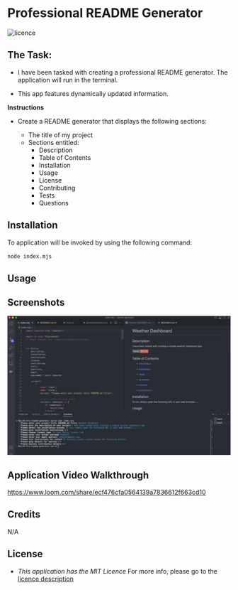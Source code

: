 # Professional README Generator

![licence](https://img.shields.io/badge/licence-MIT-yellow.svg)

## The Task:

* I have been tasked with creating a professional README generator. The application will run in the terminal.

* This app features dynamically updated information.

**Instructions**

* Create a README generator that displays the following sections:

    * The title of my project 
    * Sections entitled:
      * Description 
      * Table of Contents 
      * Installation 
      * Usage 
      * License 
      * Contributing 
      * Tests 
      * Questions

## Installation

To application will be invoked by using the following command:

```bash
node index.mjs
```

## Usage


## Screenshots

![Alt text](assets/images/SCR-20230219-uqb.png)

## Application Video Walkthrough

https://www.loom.com/share/ecf476cfa0564139a7836612f663cd10

## Credits

N/A

## License

* _This application has the MIT Licence_
For more info, please go to the [licence description](https://opensource.org/license/mit/)
